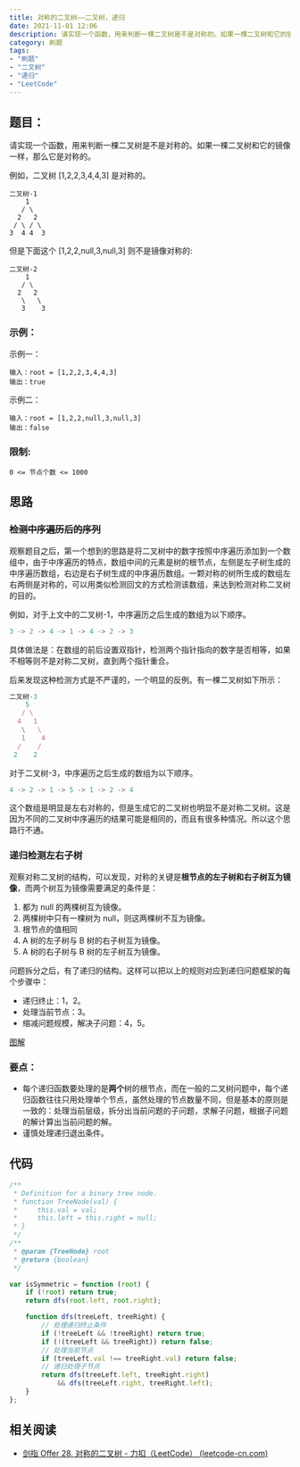 ```yaml
---
title: 对称的二叉树——二叉树，递归
date: 2021-11-01 12:06
description: 请实现一个函数，用来判断一棵二叉树是不是对称的。如果一棵二叉树和它的镜像一样，那么它是对称的。
category: 刷题
tags:
- "刷题"
- "二叉树"
- "递归"
- "LeetCode"
---
```

## 题目：

请实现一个函数，用来判断一棵二叉树是不是对称的。如果一棵二叉树和它的镜像一样，那么它是对称的。

例如，二叉树 [1,2,2,3,4,4,3] 是对称的。

```
二叉树-1
    1
   / \
  2   2
 / \ / \
3  4 4  3
```

但是下面这个 [1,2,2,null,3,null,3] 则不是镜像对称的:

```
二叉树-2
    1
   / \
  2   2
   \   \
   3    3
```



### 示例：

示例一：  

```
输入：root = [1,2,2,3,4,4,3]
输出：true
```

示例二：  

```
输入：root = [1,2,2,null,3,null,3]
输出：false
```

### 限制:

`0 <= 节点个数 <= 1000`

## 思路

### ~~检测中序遍历后的序列~~

观察题目之后，第一个想到的思路是将二叉树中的数字按照中序遍历添加到一个数组中，由于中序遍历的特点，数组中间的元素是树的根节点，左侧是左子树生成的中序遍历数组，右边是右子树生成的中序遍历数组。一颗对称的树所生成的数组左右两侧是对称的，可以用类似检测回文的方式检测该数组，来达到检测对称二叉树的目的。

例如，对于上文中的二叉树-1，中序遍历之后生成的数组为以下顺序。

```js
3 -> 2 -> 4 -> 1 -> 4 -> 2 -> 3
```

具体做法是：在数组的前后设置双指针，检测两个指针指向的数字是否相等，如果不相等则不是对称二叉树，直到两个指针重合。

后来发现这种检测方式是不严谨的，一个明显的反例。有一棵二叉树如下所示：

```js
二叉树-3
    5
   / \
  4   1
   \   \
   1    4
  /    /
 2    2
```

对于二叉树-3，中序遍历之后生成的数组为以下顺序。

```js
4 -> 2 -> 1 -> 5 -> 1 -> 2 -> 4
```

这个数组是明显是左右对称的，但是生成它的二叉树也明显不是对称二叉树。这是因为不同的二叉树中序遍历的结果可能是相同的，而且有很多种情况。所以这个思路行不通。

### 递归检测左右子树

观察对称二叉树的结构，可以发现，对称的关键是**根节点的左子树和右子树互为镜像**，而两个树互为镜像需要满足的条件是：

1. 都为 null 的两棵树互为镜像。
2. 两棵树中只有一棵树为 null，则这两棵树不互为镜像。
3. 根节点的值相同
4. A  树的左子树与 B 树的右子树互为镜像。
5. A 树的右子树与 B 树的左子树互为镜像。

问题拆分之后，有了递归的结构。这样可以把以上的规则对应到递归问题框架的每个步骤中：

* 递归终止：1，2。
* 处理当前节点：3。
* 缩减问题规模，解决子问题：4，5。

[图解](https://www.processon.com/view/link/617f9003f346fb0ef3d51641)

### 要点：

* 每个递归函数要处理的是**两个**树的根节点，而在一般的二叉树问题中，每个递归函数往往只用处理单个节点，虽然处理的节点数量不同，但是基本的原则是一致的：处理当前层级，拆分出当前问题的子问题，求解子问题，根据子问题的解计算出当前问题的解。
* 谨慎处理递归退出条件。

## 代码

```js
/**
 * Definition for a binary tree node.
 * function TreeNode(val) {
 *     this.val = val;
 *     this.left = this.right = null;
 * }
 */
/**
 * @param {TreeNode} root
 * @return {boolean}
 */

var isSymmetric = function (root) {
    if (!root) return true;
    return dfs(root.left, root.right);

    function dfs(treeLeft, treeRight) {
        // 处理递归终止条件
        if (!treeLeft && !treeRight) return true;
        if (!(treeLeft && treeRight)) return false;
        // 处理当前节点
        if (treeLeft.val !== treeRight.val) return false;
        // 递归处理子节点
        return dfs(treeLeft.left, treeRight.right)
            && dfs(treeLeft.right, treeRight.left);
    }
};
```

## 相关阅读

* [剑指 Offer 28. 对称的二叉树 - 力扣（LeetCode） (leetcode-cn.com)](https://leetcode-cn.com/problems/dui-cheng-de-er-cha-shu-lcof/)

